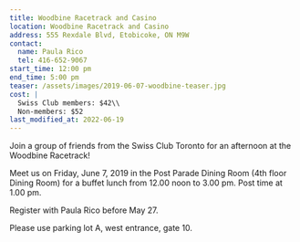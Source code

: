 ```yaml
---
title: Woodbine Racetrack and Casino
location: Woodbine Racetrack and Casino
address: 555 Rexdale Blvd, Etobicoke, ON M9W
contact:
  name: Paula Rico
  tel: 416-652-9067
start_time: 12:00 pm
end_time: 5:00 pm
teaser: /assets/images/2019-06-07-woodbine-teaser.jpg
cost: |
  Swiss Club members: $42\\
  Non-members: $52
last_modified_at: 2022-06-19
---
```


Join a group of friends from the Swiss Club Toronto for an afternoon at the
Woodbine Racetrack!

Meet us on Friday, June 7, 2019 in the Post Parade Dining Room (4th floor
Dining Room) for a buffet lunch from 12.00 noon to 3.00 pm. Post time at 1.00
pm.

Register with Paula Rico before May 27.

Please use parking lot A, west entrance, gate 10.

